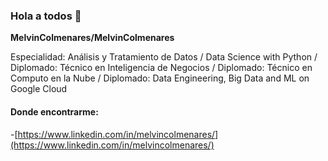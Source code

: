 ### Hola a todos  👋


**MelvinColmenares/MelvinColmenares** 

Especialidad: Análisis y Tratamiento de Datos / Data Science with Python / Diplomado: Técnico en Inteligencia de Negocios / Diplomado: Técnico en Computo en la Nube / Diplomado: Data Engineering, Big Data and ML on Google Cloud

#### Donde encontrarme:


-[https://www.linkedin.com/in/melvincolmenares/](https://www.linkedin.com/in/melvincolmenares/)


<!--
Here are some ideas to get you started:

- 🔭 I’m currently working on ...
- 🌱 I’m currently learning ...
- 👯 I’m looking to collaborate on ...
- 🤔 I’m looking for help with ...
- 💬 Ask me about ...
- 📫 How to reach me: ...
- 😄 Pronouns: ...
- ⚡ Fun fact: ...
-->

